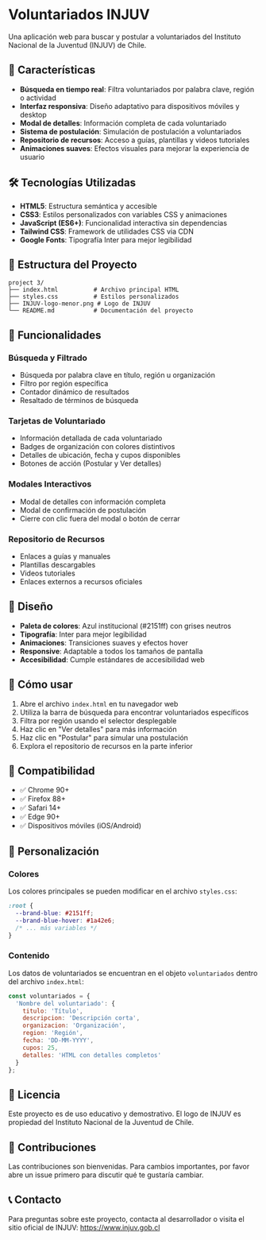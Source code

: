 # Voluntariados INJUV

Una aplicación web para buscar y postular a voluntariados del Instituto Nacional de la Juventud (INJUV) de Chile.

## 🚀 Características

- **Búsqueda en tiempo real**: Filtra voluntariados por palabra clave, región o actividad
- **Interfaz responsiva**: Diseño adaptativo para dispositivos móviles y desktop
- **Modal de detalles**: Información completa de cada voluntariado
- **Sistema de postulación**: Simulación de postulación a voluntariados
- **Repositorio de recursos**: Acceso a guías, plantillas y videos tutoriales
- **Animaciones suaves**: Efectos visuales para mejorar la experiencia de usuario

## 🛠️ Tecnologías Utilizadas

- **HTML5**: Estructura semántica y accesible
- **CSS3**: Estilos personalizados con variables CSS y animaciones
- **JavaScript (ES6+)**: Funcionalidad interactiva sin dependencias
- **Tailwind CSS**: Framework de utilidades CSS via CDN
- **Google Fonts**: Tipografía Inter para mejor legibilidad

## 📁 Estructura del Proyecto

```
project 3/
├── index.html          # Archivo principal HTML
├── styles.css          # Estilos personalizados
├── INJUV-logo-menor.png # Logo de INJUV
└── README.md           # Documentación del proyecto
```

## 🎯 Funcionalidades

### Búsqueda y Filtrado
- Búsqueda por palabra clave en título, región u organización
- Filtro por región específica
- Contador dinámico de resultados
- Resaltado de términos de búsqueda

### Tarjetas de Voluntariado
- Información detallada de cada voluntariado
- Badges de organización con colores distintivos
- Detalles de ubicación, fecha y cupos disponibles
- Botones de acción (Postular y Ver detalles)

### Modales Interactivos
- Modal de detalles con información completa
- Modal de confirmación de postulación
- Cierre con clic fuera del modal o botón de cerrar

### Repositorio de Recursos
- Enlaces a guías y manuales
- Plantillas descargables
- Videos tutoriales
- Enlaces externos a recursos oficiales

## 🎨 Diseño

- **Paleta de colores**: Azul institucional (#2151ff) con grises neutros
- **Tipografía**: Inter para mejor legibilidad
- **Animaciones**: Transiciones suaves y efectos hover
- **Responsive**: Adaptable a todos los tamaños de pantalla
- **Accesibilidad**: Cumple estándares de accesibilidad web

## 🚀 Cómo usar

1. Abre el archivo `index.html` en tu navegador web
2. Utiliza la barra de búsqueda para encontrar voluntariados específicos
3. Filtra por región usando el selector desplegable
4. Haz clic en "Ver detalles" para más información
5. Haz clic en "Postular" para simular una postulación
6. Explora el repositorio de recursos en la parte inferior

## 📱 Compatibilidad

- ✅ Chrome 90+
- ✅ Firefox 88+
- ✅ Safari 14+
- ✅ Edge 90+
- ✅ Dispositivos móviles (iOS/Android)

## 🔧 Personalización

### Colores
Los colores principales se pueden modificar en el archivo `styles.css`:

```css
:root {
  --brand-blue: #2151ff;
  --brand-blue-hover: #1a42e6;
  /* ... más variables */
}
```

### Contenido
Los datos de voluntariados se encuentran en el objeto `voluntariados` dentro del archivo `index.html`:

```javascript
const voluntariados = {
  'Nombre del voluntariado': {
    titulo: 'Título',
    descripcion: 'Descripción corta',
    organizacion: 'Organización',
    region: 'Región',
    fecha: 'DD-MM-YYYY',
    cupos: 25,
    detalles: 'HTML con detalles completos'
  }
};
```

## 📄 Licencia

Este proyecto es de uso educativo y demostrativo. El logo de INJUV es propiedad del Instituto Nacional de la Juventud de Chile.

## 🤝 Contribuciones

Las contribuciones son bienvenidas. Para cambios importantes, por favor abre un issue primero para discutir qué te gustaría cambiar.

## 📞 Contacto

Para preguntas sobre este proyecto, contacta al desarrollador o visita el sitio oficial de INJUV: https://www.injuv.gob.cl

